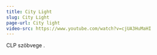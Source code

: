```yaml
---
title: City Light 
slug: City Light 
page-url: City light 
video-src: https://www.youtube.com/watch?v=cjUA3HuMaHI
---
```


CLP szöbvege .
